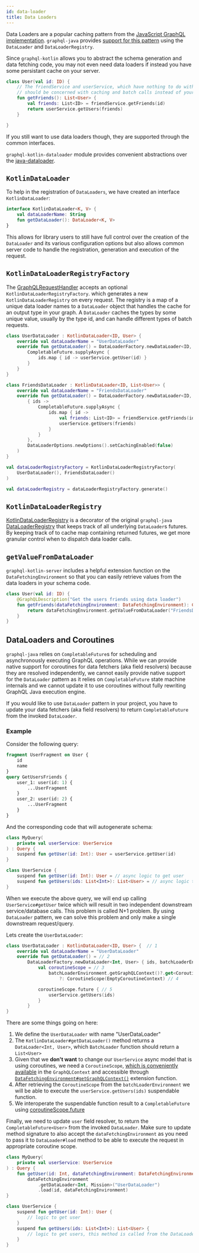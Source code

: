 ```yaml
---
id: data-loader
title: Data Loaders
---
```

Data Loaders are a popular caching pattern from the [JavaScript GraphQL implementation](https://github.com/graphql/dataloader).
`graphql-java` provides [support for this pattern](https://www.graphql-java.com/documentation/v16/batching/)
using the `DataLoader` and `DataLoaderRegistry`.

Since `graphql-kotlin` allows you to abstract the schema generation and data fetching code, you may not even need
data loaders if instead you have some persistant cache on your server.

```kotlin
class User(val id: ID) {
    // The friendService and userService, which have nothing to do with GraphQL,
    // should be concerned with caching and batch calls instead of your schema classes
    fun getFriends(): List<User> {
        val friends: List<ID> = friendService.getFriends(id)
        return userService.getUsers(friends)
    }

}
```

If you still want to use data loaders though, they are supported through the common interfaces.

`graphql-kotlin-dataloader` module provides convenient abstractions over the [java-dataloader](https://github.com/graphql-java/java-dataloader).

## `KotlinDataLoader`

To help in the registration of `DataLoaders`, we have created an interface `KotlinDataLoader`:

```kotlin
interface KotlinDataLoader<K, V> {
    val dataLoaderName: String
    fun getDataLoader(): DataLoader<K, V>
}
```

This allows for library users to still have full control over the creation of the `DataLoader` and its various configuration
options but also allows common server code to handle the registration, generation and execution of the request.

## `KotlinDataLoaderRegistryFactory`

The [GraphQLRequestHandler](../graphql-request-handler.md) accepts an optional `KotlinDataLoaderRegistryFactory`.
which generates a new `KotlinDataLoaderRegistry` on every request. The registry is a map of a unique data loader names to a `DataLoader` object that handles the cache for an output type in your graph.
A `DataLoader` caches the types by some unique value, usually by the type id, and can handle different types of batch requests.

```kotlin
class UserDataLoader : KotlinDataLoader<ID, User> {
    override val dataLoaderName = "UserDataLoader"
    override fun getDataLoader() = DataLoaderFactory.newDataLoader<ID, User> { ids ->
        CompletableFuture.supplyAsync {
            ids.map { id -> userService.getUser(id) }
        }
    }
}

class FriendsDataLoader : KotlinDataLoader<ID, List<User>> {
    override val dataLoaderName = "FriendsDataLoader"
    override fun getDataLoader() = DataLoaderFactory.newDataLoader<ID, User>(
        { ids ->
            CompletableFuture.supplyAsync {
                ids.map { id ->
                    val friends: List<ID> = friendService.getFriends(id)
                    userService.getUsers(friends)
                }
            }
        },
        DataLoaderOptions.newOptions().setCachingEnabled(false)
    )
}

val dataLoaderRegistryFactory = KotlinDataLoaderRegistryFactory(
    UserDataLoader(), FriendsDataLoader()
)

val dataLoaderRegistry = dataLoaderRegistryFactory.generate()
```

## `KotlinDataLoaderRegistry`

[KotlinDataLoaderRegistry](https://github.com/ExpediaGroup/graphql-kotlin/blob/master/executions/graphql-kotlin-dataloader/src/main/kotlin/com/expediagroup/graphql/dataloader/KotlinDataLoaderRegistry.kt)
is a decorator of the original `graphql-java` [DataLoaderRegistry](https://github.com/graphql-java/java-dataloader/blob/master/src/main/java/org/dataloader/DataLoaderRegistry.java)
that keeps track of all underlying `DataLoader`s futures. By keeping track of to cache map containing returned futures,
we get more granular control when to dispatch data loader calls.

## `getValueFromDataLoader`

`graphql-kotlin-server` includes a helpful extension function on the `DataFetchingEnvironment` so that you can easily retrieve values from the data loaders in your schema code.

```kotlin
class User(val id: ID) {
    @GraphQLDescription("Get the users friends using data loader")
    fun getFriends(dataFetchingEnvironment: DataFetchingEnvironment): CompletableFuture<List<User>> {
        return dataFetchingEnvironment.getValueFromDataLoader("FriendsDataLoader", id)
    }
}
```

## DataLoaders and Coroutines

`graphql-java` relies on `CompletableFuture`s for scheduling and asynchronously executing GraphQL operations.
While we can provide native support for coroutines for data fetchers (aka field resolvers) because they are resolved
independently, we cannot easily provide native support for the `DataLoader` pattern as it relies
on `CompletableFuture` state machine internals and we cannot update it to use coroutines without fully rewriting
GraphQL Java execution engine.

If you would like to use `DataLoader` pattern in your project, you have to update your data fetchers (aka field resolvers) to return
`CompletableFuture` from the invoked `DataLoader`.

### Example

Consider the following query:

```graphql
fragment UserFragment on User {
    id
    name
}
query GetUsersFriends {
    user_1: user(id: 1) {
        ...UserFragment
    }
    user_2: user(id: 2) {
        ...UserFragment
    }
}
```

And the corresponding code that will autogenerate schema:

```kotlin
class MyQuery(
    private val userService: UserService
) : Query {
    suspend fun getUser(id: Int): User = userService.getUser(id)
}

class UserService {
    suspend fun getUser(id: Int): User = // async logic to get user
    suspend fun getUsers(ids: List<Int>): List<User> = // async logic to get users
}
```

When we execute the above query, we will end up calling `UserService#getUser` twice which will result in two independent
downstream service/database calls. This problem is called N+1 problem. By using `DataLoader` pattern,
we can solve this problem and only make a single downstream request/query.

Lets create the `UserDataLoader`:

```kotlin
class UserDataLoader : KotlinDataLoader<ID, User> {  // 1
    override val dataLoaderName = "UserDataLoader"
    override fun getDataLoader() = // 2
        DataLoaderFactory.newDataLoader<Int, User> { ids, batchLoaderEnvironment ->
            val coroutineScope = // 3
                batchLoaderEnvironment.getGraphQLContext()?.get<CoroutineScope>()
                    ?: CoroutineScope(EmptyCoroutineContext) // 4

            coroutineScope.future { // 5
                userService.getUsers(ids)
            }
        }
}

```

There are some things going on here:

1. We define the `UserDataLoader` with name "UserDataLoader"
2. The `KotlinDataLoader#getDataLoader()` method returns a `DataLoader<Int, User>`, which `BatchLoader` function should return a `List<User>`
3. Given that we **don't want** to change our `UserService` async model that is using coroutines, we need a `CoroutineScope`, [which is conveniently available](../../schema-generator/execution/async-models/#coroutines) in the `GraphQLContext` and accessible through [`DataFetchingEnvironment#getGraphQLContext()`](https://github.com/ExpediaGroup/graphql-kotlin/blob/master/executions/graphql-kotlin-dataloader-instrumentation/src/main/kotlin/com/expediagroup/graphql/dataloader/instrumentation/extensions/BatchLoaderEnvironmentExtensions.kt#L43) extension function.
4. After retrieving the `CoroutineScope` from the `batchLoaderEnvironment` we will be able to execute the `userService.getUsers(ids)` suspendable function.
5. We interoperate the suspendable function result to a `CompletableFuture` using [coroutineScope.future](https://kotlinlang.org/api/kotlinx.coroutines/kotlinx-coroutines-jdk8/kotlinx.coroutines.future/future.html)

Finally, we need to update `user` field resolver, to return the `CompletableFuture<User>` from the invoked `DataLoader`.
Make sure to update method signature to also accept the `dataFetchingEnvironment` as you need to pass it to `DataLoader#load` method to be able to execute the request in appropriate coroutine scope.

```kotlin
class MyQuery(
    private val userService: UserService
) : Query {
    fun getUser(id: Int, dataFetchingEnvironment: DataFetchingEnvironment): CompletableFuture<User> =
        dataFetchingEnvironment
            .getDataLoader<Int, Mission>("UserDataLoader")
            .load(id, dataFetchingEnvironment)
}

class UserService {
    suspend fun getUser(id: Int): User {
        // logic to get user
    }
    suspend fun getUsers(ids: List<Int>): List<User> {
        // logic to get users, this method is called from the DataLoader
    }
}
```
